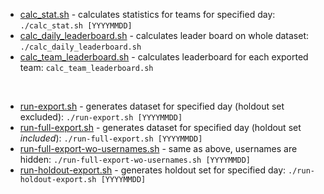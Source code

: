 * [calc_stat.sh](./calc_stat.sh) - calculates statistics for teams for specified day: ```./calc_stat.sh [YYYYMMDD]```
* [calc_daily_leaderboard.sh](./calc_daily_leaderboard.sh) - calculates leader board on whole dataset: ```./calc_daily_leaderboard.sh```
* [calc_team_leaderboard.sh](./calc_team_leaderboard.sh) - calculates leaderboard for each exported team: ```calc_team_leaderboard.sh```

</br>

* [run-export.sh](./run-export.sh) - generates dataset for specified day (holdout set excluded): ```./run-export.sh [YYYYMMDD]```
* [run-full-export.sh](./run-full-export.sh) - generates dataset for specified day (holdout set _included_): ```./run-full-export.sh [YYYYMMDD]```
* [run-full-export-wo-usernames.sh](./run-full-export-wo-usernames.sh) - same as above, usernames are hidden: ```./run-full-export-wo-usernames.sh [YYYYMMDD]```
* [run-holdout-export.sh](./run-holdout-export.sh) - generates holdout set for specified day: ```./run-holdout-export.sh [YYYYMMDD]```
